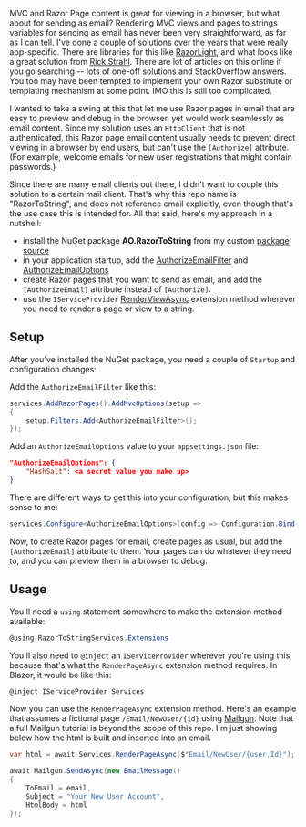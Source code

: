 MVC and Razor Page content is great for viewing in a browser, but what about for sending as email? Rendering MVC views and pages to strings variables for sending as email has never been very straightforward, as far as I can tell. I've done a couple of solutions over the years that were really app-specific. There are libraries for this like [RazorLight](https://github.com/toddams/RazorLight), and what looks like a great solution from [Rick Strahl](https://weblog.west-wind.com/posts/2022/Jun/21/Back-to-Basics-Rendering-Razor-Views-to-String-in-ASPNET-Core#how-to-capture-razor-output). There are lot of articles on this online if you go searching -- lots of one-off solutions and StackOverflow answers. You too may have been tempted to implement your own Razor substitute or templating mechanism at some point. IMO this is still too complicated.

I wanted to take a swing at this that let me use Razor pages in email that are easy to preview and debug in the browser, yet would work seamlessly as email content. Since my solution uses an `HttpClient` that is not authenticated, this Razor page email content usually needs to prevent direct viewing in a browser by end users, but can't use the `[Authorize]` attribute. (For example, welcome emails for new user registrations that might contain passwords.)

Since there are many email clients out there, I didn't want to couple this solution to a certain mail client. That's why this repo name is "RazorToString", and does not reference email explicitly, even though that's the use case this is intended for. All that said, here's my approach in a nutshell:

- install the NuGet package **AO.RazorToString** from my custom [package source](https://aosoftware.blob.core.windows.net/packages/index.json)
- in your application startup, add the [AuthorizeEmailFilter](https://github.com/adamfoneil/RazorToString/blob/master/RazorToString/Filters/AuthorizeEmailFilter.cs) and [AuthorizeEmailOptions](https://github.com/adamfoneil/RazorToString/blob/master/RazorToString/Models/AuthorizeEmailOptions.cs)
- create Razor pages that you want to send as email, and add the `[AuthorizeEmail]` attribute instead of `[Authorize]`.
- use the `IServiceProvider` [RenderViewAsync](https://github.com/adamfoneil/RazorToString/blob/master/RazorToString/Extensions/ServiceProviderExtensions.cs#L33) extension method wherever you need to render a page or view to a string.

## Setup
After you've installed the NuGet package, you need a couple of `Startup` and configuration changes:

Add the `AuthorizeEmailFilter` like this:
```csharp
services.AddRazorPages().AddMvcOptions(setup =>
{
    setup.Filters.Add<AuthorizeEmailFilter>();
});
```

Add an `AuthorizeEmailOptions` value to your `appsettings.json` file:

```json
"AuthorizeEmailOptions": {
    "HashSalt": <a secret value you make up>
}
```

There are different ways to get this into your configuration, but this makes sense to me:
```csharp
services.Configure<AuthorizeEmailOptions>(config => Configuration.Bind("AuthorizeEmailOptions", config));            
```

Now, to create Razor pages for email, create pages as usual, but add the `[AuthorizeEmail]` attribute to them. Your pages can do whatever they need to, and you can preview them in a browser to debug.

## Usage

You'll need a `using` statement somewhere to make the extension method available:
```csharp
@using RazorToStringServices.Extensions
```
You'll also need to `@inject` an `IServiceProvider` wherever you're using this because that's what the `RenderPageAsync` extension method requires. In Blazor, it would be like this:
```csharp
@inject IServiceProvider Services
```
Now you can use the `RenderPageAsync` extension method. Here's an example that assumes a fictional page `/Email/NewUser/{id}` using [Mailgun](https://www.mailgun.com/). Note that a full Mailgun tutorial is beyond the scope of this repo. I'm just showing below how the html is built and inserted into an email.

```csharp
var html = await Services.RenderPageAsync($"Email/NewUser/{user.Id}");

await Mailgun.SendAsync(new EmailMessage()
{
    ToEmail = email,
    Subject = "Your New User Account",
    HtmlBody = html
});
```

